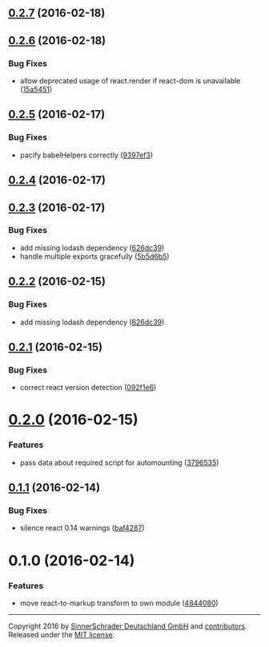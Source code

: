 <a name="0.2.7"></a>
## [0.2.7](https://github.com/sinnerschrader/patternplate-transform-react/compare/v0.2.6...v0.2.7) (2016-02-18)




<a name="0.2.6"></a>
## [0.2.6](https://github.com/sinnerschrader/patternplate-transform-react/compare/v0.2.5...v0.2.6) (2016-02-18)


### Bug Fixes

* allow deprecated usage of react.render if react-dom is unavailable ([15a5451](https://github.com/sinnerschrader/patternplate-transform-react/commit/15a5451))



<a name="0.2.5"></a>
## [0.2.5](https://github.com/sinnerschrader/patternplate-transform-react/compare/v0.2.4...v0.2.5) (2016-02-17)


### Bug Fixes

* pacify babelHelpers correctly ([9397ef3](https://github.com/sinnerschrader/patternplate-transform-react/commit/9397ef3))



<a name="0.2.4"></a>
## [0.2.4](https://github.com/sinnerschrader/patternplate-transform-react/compare/v0.2.3...v0.2.4) (2016-02-17)




<a name="0.2.3"></a>
## [0.2.3](https://github.com/sinnerschrader/patternplate-transform-react/compare/v0.2.1...v0.2.3) (2016-02-17)


### Bug Fixes

* add missing lodash dependency ([626dc39](https://github.com/sinnerschrader/patternplate-transform-react/commit/626dc39))
* handle multiple exports gracefully ([5b5d6b5](https://github.com/sinnerschrader/patternplate-transform-react/commit/5b5d6b5))



<a name="0.2.2"></a>
## [0.2.2](https://github.com/sinnerschrader/patternplate-transform-react/compare/v0.2.1...v0.2.2) (2016-02-15)


### Bug Fixes

* add missing lodash dependency ([626dc39](https://github.com/sinnerschrader/patternplate-transform-react/commit/626dc39))



<a name="0.2.1"></a>
## [0.2.1](https://github.com/sinnerschrader/patternplate-transform-react/compare/v0.2.0...v0.2.1) (2016-02-15)


### Bug Fixes

* correct react version detection ([092f1e6](https://github.com/sinnerschrader/patternplate-transform-react/commit/092f1e6))



<a name="0.2.0"></a>
# [0.2.0](https://github.com/sinnerschrader/patternplate-transform-react/compare/v0.1.1...v0.2.0) (2016-02-15)


### Features

* pass data about required script for automounting ([3796535](https://github.com/sinnerschrader/patternplate-transform-react/commit/3796535))



<a name="0.1.1"></a>
## [0.1.1](https://github.com/sinnerschrader/patternplate-transform-react/compare/v0.1.0...v0.1.1) (2016-02-14)


### Bug Fixes

* silence react 0.14 warnings ([baf4287](https://github.com/sinnerschrader/patternplate-transform-react/commit/baf4287))



<a name="0.1.0"></a>
# 0.1.0 (2016-02-14)


### Features

* move react-to-markup transform to own module ([4844080](https://github.com/sinnerschrader/patternplate-transform-react/commit/4844080))





---
Copyright 2016 by [SinnerSchrader Deutschland GmbH](https://github.com/sinnerschrader) and [contributors](./graphs/contributors). Released under the [MIT license]('./license.md').
